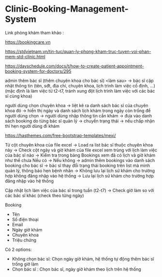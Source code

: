 # Clinic-Booking-Management-System
Link phòng khám tham khảo :

https://bookingcare.vn

https://stdvietnam.vn/tin-tuc/quan-ly-phong-kham-truc-tuyen-voi-phan-mem-std-clinic.html

https://dayschedule.com/docs/t/how-to-create-patient-appointment-booking-system-for-doctors/295

admin thêm bác sĩ (thêm chuyên khoa cho bác sĩ) <làm sau> -> bác sĩ cập nhật thông tin (tên, sđt, địa chỉ, chuyên khoa, lịch trình làm việc cố định, ...)
(mặc định là làm việc từ t2-t7, tránh xung đột lịch trình làm việc với các bác sĩ cùng khoa)

người dùng chọn chuyên khoa -> liệt kê ra danh sách bác sĩ của chuyên khoa đó -> hiển thị ngày và danh sách lịch khám trong ngày còn trống để người dùng chọn -> người dùng nhập thông tin cần khám
-> đưa vào danh sách booking do từng bác sĩ quản lý -> chuyển trạng thái -> nếu chấp nhận thì hẹn người dùng đi khám

https://hasthemes.com/free-bootstrap-templates/mexi/

Từ cột chuyên khoa của file excel -> Load ra list bác sĩ thuộc chuyên khoa này -> Check cột ngày và giờ khám của file excel xem trùng với lịch làm việc của bác sĩ nào -> Kiểm tra trong bảng Bookings xem đã có lịch và giờ khám như thế chưa
Nếu có ->
Nếu không -> admin thêm bookings vào danh sách booking cho bác sĩ -> bác sĩ thay đổi trạng thái booking trên list mà mình quản lý, thông báo hẹn bệnh nhân
-> Không lưu lại lịch sử khám cho trường hợp không đăng nhập vào hệ thống
-> Lưu lại lịch sử khám cho trường hợp đăng nhập vào hệ thống


Cập nhật lịch làm việc của bác sĩ trong tuần (t2-t7)
-> Check giờ làm so với các bác sĩ khác (check theo từng ngày)

Booking
- Tên
- Số điện thoại
- Email
- Ngày giờ khám
- Chuyên khoa
- Triệu chứng

Có 2 options:
- Không chọn bác sĩ: Chọn ngày giờ khám, hệ thống tự động thêm bác sĩ trống giờ làm
- Chọn bác sĩ : Chọn bác sĩ, ngày giờ khám theo lịch trên hệ thống